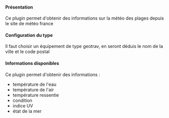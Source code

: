 #### Présentation

Ce plugin permet d'obtenir des informations sur la météo des plages depuis le site de météo france

#### Configuration du type

Il faut choisir un équipement de type geotrav, en seront déduis le nom de la ville et le code postal

#### Informations disponibles

Ce plugin permet d'obtenir des informations :

* température de l'eau
* température de l'air
* température ressentie
* condition
* indice UV
* état de la mer
